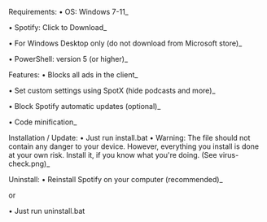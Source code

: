 Requirements:
• OS: Windows 7-11_

• Spotify: Click to Download_

• For Windows Desktop only (do not download from Microsoft store)_

• PowerShell: version 5 (or higher)_

Features:
• Blocks all ads in the client_

• Set custom settings using SpotX (hide podcasts and more)_

• Block Spotify automatic updates (optional)_

• Code minification_

Installation / Update:
• Just run install.bat
• Warning: The file should not contain any danger to your device. However, everything you install is done at your own risk. Install it, if you know what you're doing. (See virus-check.png)_

Uninstall:
• Reinstall Spotify on your computer (recommended)_

or

• Just run uninstall.bat
